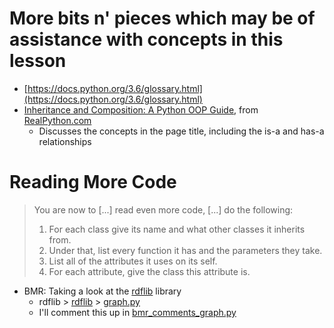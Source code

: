 # More bits n' pieces which may be of assistance with concepts in this lesson
- [https://docs.python.org/3.6/glossary.html](https://docs.python.org/3.6/glossary.html)
- [Inheritance and Composition: A Python OOP Guide](https://realpython.com/inheritance-composition-python/), from [RealPython.com](https://realpython.com/)
  - Discusses the concepts in the page title, including the is-a and has-a relationships
# Reading More Code
> You are now to [...] read even more code, [...] do the following:
>   1. For each class give its name and what other classes it inherits from.
>   2. Under that, list every function it has and the parameters they take.
>   3. List all of the attributes it uses on its self.
>   4. For each attribute, give the class this attribute is.

- BMR: Taking a look at the [rdflib](https://github.com/RDFLib/rdflib) library
  - rdflib > [rdflib](https://github.com/RDFLib/rdflib/tree/master/rdflib) > [graph.py](https://github.com/RDFLib/rdflib/blob/master/rdflib/graph.py)
  - I'll comment this up in [bmr_comments_graph.py](https://github.com/uw-libraries-python-interest-group/lp3thw/blob/master/ex41/bmr_comments_graph.py)
